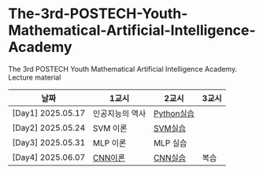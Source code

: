 # The-3rd-POSTECH-Youth-Mathematical-Artificial-Intelligence-Academy
The 3rd POSTECH Youth Mathematical Artificial Intelligence Academy. Lecture material

| 날짜 | 1교시 | 2교시 | 3교시 |
|---|---|---|---|
| [Day1]  2025.05.17 |  인공지능의 역사  | [Python실습](https://github.com/Potdooshami/The-3rd-POSTECH-Youth-Mathematical-Artificial-Intelligence-Academy/blob/main/PYMAIA3_%ED%8C%8C%EC%9D%B4%EC%8D%AC%EC%8B%A4%EC%8A%B5.ipynb) | |
| [Day2] 2025.05.24  |SVM 이론  |[SVM실습](https://github.com/Potdooshami/The-3rd-POSTECH-Youth-Mathematical-Artificial-Intelligence-Academy/blob/main/PYMAIA3_SVM%EC%8B%A4%EC%8A%B5.ipynb)  | |
| [Day3] 2025.05.31 |MLP 이론  |MLP 실습  | |
| [Day4] 2025.06.07| [CNN이론](https://postechackr-my.sharepoint.com/:p:/g/personal/phrphr_postech_ac_kr/EVl3HU08tNhJuEmqljNy6wkBiDoQQAWmMnhfrFHTzJkb-A?rtime=pCEsTuyk3Ug) |[CNN실습](https://github.com/Potdooshami/The-3rd-POSTECH-Youth-Mathematical-Artificial-Intelligence-Academy/blob/main/%EC%B2%AD%EC%86%8C%EB%85%84_%EC%88%98%EB%A6%AC_%EC%9D%B8%EA%B3%B5%EC%A7%80%EB%8A%A5_%EC%95%84%EC%B9%B4%EB%8D%B0%EB%AF%B8_3%EA%B8%B0_day4.ipynb)  |복습  |
